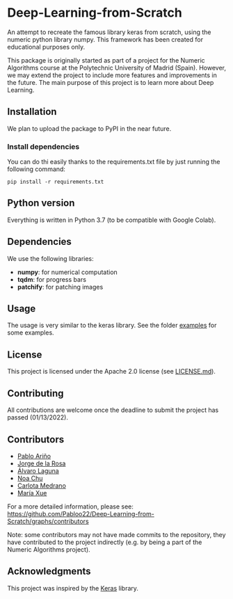 # Deep-Learning-from-Scratch
An attempt to recreate the famous library keras from scratch, using the numeric python library numpy. This
framework has been created for educational purposes only.

This package is originally started as part of a project for the Numeric Algorithms course at the 
Polytechnic University of Madrid (Spain). However, we may extend the project to include more features and 
improvements in the future. The main purpose of this project is to learn more about Deep Learning.

## Installation
We plan to upload the package to PyPI in the near future. 

### Install dependencies
You can do thi easily thanks to the requirements.txt file by just running the following command:
```
pip install -r requirements.txt
```

## Python version
Everything is written in Python 3.7 (to be compatible with Google Colab).

## Dependencies
We use the following libraries:
* **numpy**: for numerical computation
* **tqdm**: for progress bars
* **patchify**: for patching images

## Usage
The usage is very similar to the keras library. See the folder 
[examples](https://github.com/Pabloo22/Deep-Learning-from-Scratch/tree/main/examples) for some examples.

## License
This project is licensed under the Apache 2.0 license (see 
[LICENSE.md](https://github.com/Pabloo22/Deep-Learning-from-Scratch/blob/main/LICENSE)).

## Contributing
All contributions are welcome once the deadline to submit the project has passed (01/13/2022).

## Contributors
* [Pablo Ariño](https://github.com/Pabloo22)
* [Jorge de la Rosa](https://github.com/Mixnikon108)
* [Álvaro Laguna](https://github.com/alvarola17)
* [Noa Chu](https://github.com/noachuartzt)
* [Carlota Medrano](https://github.com/carlota-upm)
* [María Xue](https://github.com/maria-xue)

For a more detailed information, please see: https://github.com/Pabloo22/Deep-Learning-from-Scratch/graphs/contributors

Note: some contributors may not have made commits to the repository, they have contributed to the project 
indirectly (e.g. by being a part of the Numeric Algorithms project).

## Acknowledgments
This project was inspired by the [Keras](https://keras.io/) library.
